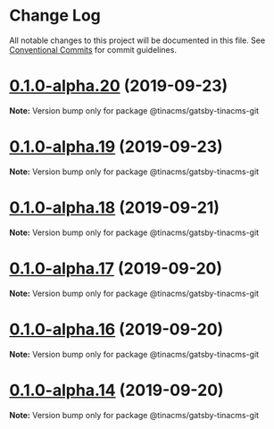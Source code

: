 # Change Log

All notable changes to this project will be documented in this file.
See [Conventional Commits](https://conventionalcommits.org) for commit guidelines.

# [0.1.0-alpha.20](https://github.com/tinacms/tinacms/compare/@tinacms/gatsby-tinacms-git@0.1.0-alpha.19...@tinacms/gatsby-tinacms-git@0.1.0-alpha.20) (2019-09-23)

**Note:** Version bump only for package @tinacms/gatsby-tinacms-git





# [0.1.0-alpha.19](https://github.com/tinacms/tinacms/compare/@tinacms/gatsby-tinacms-git@0.1.0-alpha.18...@tinacms/gatsby-tinacms-git@0.1.0-alpha.19) (2019-09-23)

**Note:** Version bump only for package @tinacms/gatsby-tinacms-git





# [0.1.0-alpha.18](https://github.com/tinacms/tinacms/compare/@tinacms/gatsby-tinacms-git@0.1.0-alpha.17...@tinacms/gatsby-tinacms-git@0.1.0-alpha.18) (2019-09-21)

**Note:** Version bump only for package @tinacms/gatsby-tinacms-git





# [0.1.0-alpha.17](https://github.com/tinacms/tinacms/compare/@tinacms/gatsby-tinacms-git@0.1.0-alpha.16...@tinacms/gatsby-tinacms-git@0.1.0-alpha.17) (2019-09-20)

**Note:** Version bump only for package @tinacms/gatsby-tinacms-git





# [0.1.0-alpha.16](https://github.com/tinacms/tinacms/compare/@tinacms/gatsby-tinacms-git@0.1.0-alpha.13...@tinacms/gatsby-tinacms-git@0.1.0-alpha.16) (2019-09-20)

**Note:** Version bump only for package @tinacms/gatsby-tinacms-git





# [0.1.0-alpha.14](https://github.com/tinacms/tinacms/compare/@tinacms/gatsby-tinacms-git@0.1.0-alpha.13...@tinacms/gatsby-tinacms-git@0.1.0-alpha.14) (2019-09-20)

**Note:** Version bump only for package @tinacms/gatsby-tinacms-git
